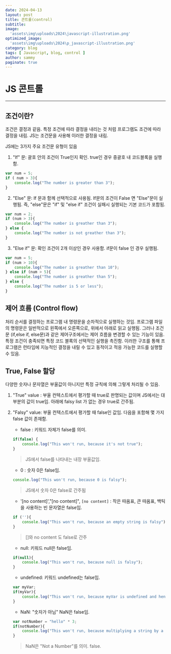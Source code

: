 ```yaml
---
date: 2024-04-13
layout: post
title: 콘트롤(control)
subtitle:  
image: 
  'assets\img\uploads\2024\javascript-illustration.png'
optimized_image:    
  'assets\img\uploads\2024\p_javascript-illustration.png'
category: blog
tags: [ Javascript, blog, control ]
author: sammy
paginate: true
---
```

# JS 콘트롤
*****
## 조건이란?
조건은 결정과 같음. 특정 조건에 따라 결정을 내리는 것 처럼 프로그램도 조건에 따라 결정을 내림. JS는 조건문을 사용해 이러한 결정을 내림.

JS에는 3가지 주요 조건문 유형이 있음

1. "If" 문: 괄호 안의 조건이 True인지 확인. true인 경우 중괄호 내 코드블록을 실행함.
```js
var num = 5;
if ( num > 3){
    console.log("The number is greater than 3");
}
```
2. "Else" 문: If 문과 함께 선택적으로 사용됨. If문의 조건이 False 면 "Else"문이 실행됨.
즉, "else"문은 "if" 및 "else if" 조건이 실패시 실행되는 기본 코드가 포함됨.
```js
var num = 2;
if (num > 3){
    console.log("The number is greather than 3");
} else {
    console.log("The number is not greather than 3");
}
```

3. "Else if" 문: 확인 조건이 2개 이상인 경우 사용함. if문이 false 인 경우 실행됨.
```js
var num = 5;
if (num > 10){
    console.log("The number is greather than 10");
} else if (num > 5){
    console.log("The number is greather than 5");
} else {
    console.log("The number is 5 or less");
}
```

## 제어 흐름 (Control flow)
처리 순서를 결정하는 프로그램 내 명령문을 순차적으로 실행하는 것임. 프로그램 파일의 명령문은 일반적으로 왼쪽에서 오른쪽으로, 위에서 아래로 읽고 실행됨. 그러나 조건문 (if,else if, else문)과 같은 제어구조에서는 제어 흐름을 변경할 수 있는 기능이 있음. 특정 조건이 충족되면 특정 코드 블록의 선택적인 실행을 촉진함. 이러한 구조를 통해 프로그램은 런타임에 지능적인 결정을 내릴 수 있고 동적이고 적응 가능한 코드를 실행할 수 있음.

## True, False 할당
다양한 숫자나 문자열은 부울값이 아니지만 특정 규칙에 의해 그렇게 처리될 수 있음.
1. "True" value : 부울 컨텍스트에서 평가할 때 true로 판명되는 값이며 JS에서는 대부분의 값이 true임. 아래에 falsy list 가 없는 경우 true로 간주됨.
2. "Falsy" value: 부울 컨텍스트에서 평가할 때 false인 값임. 다음을 포함해 몇 가지 false 값이 존재함. 
    * false : 키워드 자체가 false를 의미.
    ```js
    if(false) {
        console.log("This won't run, because it's not true");
    }
    ```
    > JS에서 false를 나타내는 내장 부울값임.

    * 0 : 숫자 0은 false임.
    ```js
    console.log("This won't run, because 0 is falsy");
    ```
    > JS에서 숫자 0은 false로 간주됨

    * '[no content]',"[no content]", ``[no content]`` : 작은 따옴표, 큰 따옴표, 백틱을 사용하는 빈 문자열은 false임.
    ```js
    if (''){
        console.log("This won't run, because an empty string is falsy");
    }
    ```
    > []와 no content 도 false로 간주

    * null: 키워드 null은 false임.
    ```js
    if(null){
        console.log("This won't run, because null is falsy");
    }
    ```
    * undefined: 키워드 undefined는 false임.

    ```js
    var myVar;
    if(myVar){
        console.log("This won't run, because myVar is undefined and hence, falsy");
    }
    ```
    
    * NaN: "숫자가 아님" NaN은 false임.
    ```js
    var notNumber = "hello" * 3;
    if(notNumber){
        console.log("This won't run, because multiplying a string by a number results in NaN, which is falsy");
    }
    ```
    > NaN은 "Not a Number"를 의미. false.

    